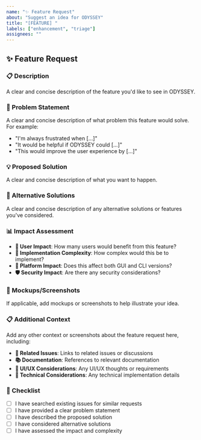 ```yaml
---
name: "✨ Feature Request"
about: "Suggest an idea for ODYSSEY"
title: "[FEATURE] "
labels: ["enhancement", "triage"]
assignees: ""
---
```


## ✨ Feature Request

### 📋 Description

A clear and concise description of the feature you'd like to see in ODYSSEY.

### 🎯 Problem Statement

A clear and concise description of what problem this feature would solve. For example:

- "I'm always frustrated when [...]"
- "It would be helpful if ODYSSEY could [...]"
- "This would improve the user experience by [...]"

### 💡 Proposed Solution

A clear and concise description of what you want to happen.

### 🔄 Alternative Solutions

A clear and concise description of any alternative solutions or features you've considered.

### 📊 Impact Assessment

- **👥 User Impact**: How many users would benefit from this feature?
- **🔧 Implementation Complexity**: How complex would this be to implement?
- **📱 Platform Impact**: Does this affect both GUI and CLI versions?
- **🛡️ Security Impact**: Are there any security considerations?

### 📸 Mockups/Screenshots

If applicable, add mockups or screenshots to help illustrate your idea.

### 📋 Additional Context

Add any other context or screenshots about the feature request here, including:

- **🔗 Related Issues**: Links to related issues or discussions
- **📚 Documentation**: References to relevant documentation
- **🎨 UI/UX Considerations**: Any UI/UX thoughts or requirements
- **🔧 Technical Considerations**: Any technical implementation details

### 📝 Checklist

- [ ] I have searched existing issues for similar requests
- [ ] I have provided a clear problem statement
- [ ] I have described the proposed solution
- [ ] I have considered alternative solutions
- [ ] I have assessed the impact and complexity

